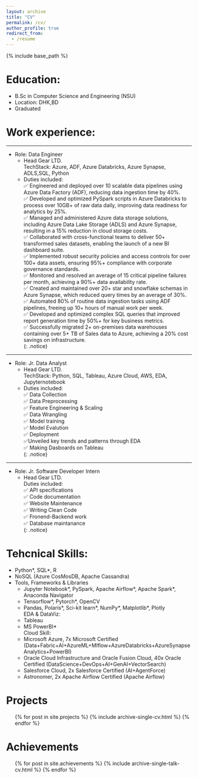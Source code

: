 ```yaml
---
layout: archive
title: "CV"
permalink: /cv/
author_profile: true
redirect_from:
  - /resume
---
```


{% include base_path %}

# Education:    
* B.Sc in Computer Science and Engineering (NSU)  
* Location: DHK,BD   
* Graduated


# Work experience:    
---
* Role: Data Engineer  
  * Head Gear LTD.  
  TechStack: Azure, ADF, Azure Databricks, Azure Synapse, ADLS,SQL, Python  
  * Duties included:  
  ✅ Engineered and deployed over 10 scalable data pipelines using Azure Data Factory (ADF), reducing data ingestion time by 40%.    
  ✅ Developed and optimized PySpark scripts in Azure Databricks to process over 10GB+ of raw data daily, improving data readiness for analytics by 25%.  
  ✅ Managed and administered Azure data storage solutions, including Azure Data Lake Storage (ADLS) and Azure Synapse, resulting in a 15% reduction in cloud storage costs.  
  ✅ Collaborated with cross-functional teams to deliver 50+ transformed sales datasets, enabling the launch of a new BI dashboard suite.  
  ✅ Implemented robust security policies and access controls for over 100+ data assets, ensuring 95%+ compliance with corporate governance standards.  
  ✅ Monitored and resolved an average of 15 critical pipeline failures per month, achieving a 90%+ data availability rate.  
  ✅ Created and maintained over 20+ star and snowflake schemas in Azure Synapse, which reduced query times by an average of 30%.  
  ✅ Automated 80% of routine data ingestion tasks using ADF pipelines, freeing up 10+ hours of manual work per week.  
  ✅ Developed and optimized complex SQL queries that improved report generation time by 50%+ for key business metrics.  
  ✅ Successfully migrated 2+ on-premises data warehouses containing over 5+ TB of Sales data to Azure, achieving a 20% cost savings on infrastructure.  
{: .notice}  
  
---
* Role: Jr. Data Analyst  
  * Head Gear LTD.  
  TechStack: Python, SQL, Tableau, Azure Cloud, AWS, EDA, Jupyternotebook  
  * Duties included:   
  ✅ Data Collection    
  ✅ Data Preprocessing  
  ✅ Feature Engineering & Scaling  
  ✅ Data Wrangling  
  ✅ Model training  
  ✅ Model Evalution  
  ✅ Deployment  
  ✅Unveiled key trends and patterns through EDA     
  ✅ Making Dasboards on Tableau    
 {: .notice}

---
* Role: Jr. Software Developer Intern  
  * Head Gear LTD.  
  Duties included:  
  ✅ API specifications  
  ✅ Code documentation  
  ✅ Website Maintenance  
  ✅ Writing Clean Code  
  ✅ Fronend-Backend work  
  ✅ Database maintanance  
 {: .notice}
  
# Tehcnical Skills:  
* Python*, SQL*, R  
* NoSQL (Azure CosMosDB, Apache Cassandra)  
* Tools, Frameworks & Libraries  
  * Jupyter Notebook*, PySpark, Apache Airflow*, Apache Spark*, Anaconda Navigator  
  * Tensorflow*, Pytorch*, OpenCV  
  * Pandas, Polaris*, Sci-kit learn*, NumPy*, Matplotlib*, Plotly  
EDA & DataViz:   
  * Tableau  
  * MS PowerBI*  
Cloud Skill:  
  * Microsoft Azure, 7x Microsoft Certified (Data+Fabric+AI+AzureML+Mlflow+AzureDatabricks+AzureSynapseAnalytics+PowerBI)  
  * Oracle Cloud Infrastructure and Oracle Fusion Cloud, 40x Oracle Certified (DataScience+DevOps+AI+GenAI+VectorSearch)  
  * Salesforce Cloud, 2x Salesforce Certified (AI+AgentForce)
  * Astronomer, 2x Apache Airflow Certified (Apache Airflow) 
 
Projects
======
  <ul>{% for post in site.projects %}
    {% include archive-single-cv.html %}
  {% endfor %}</ul>

Achievements
======
  <ul>{% for post in site.achievements %}
    {% include archive-single-talk-cv.html %}
  {% endfor %}</ul>
  
